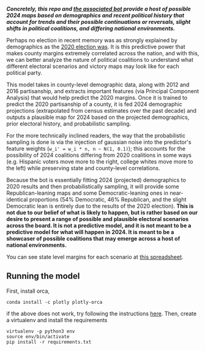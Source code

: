 **_Concretely, this repo and [the associated bot](https://twitter.com/bot_2024) provide a host of possible 2024 maps based on demographics and recent political history that account for trends and their possible continuations or reversals, slight shifts in political coalitions, and differing national environments._**

Perhaps no election in recent memory was as strongly explained by demographics as the [2020 election was](https://centerforpolitics.org/crystalball/articles/demographics-and-expectations-analyzing-biden-and-trumps-performances/). It is this predictive power that makes county margins extremely correlated across the nation, and with this, we can better analyze the nature of political coalitions to understand what different electoral scenarios and victory maps may look like for each political party.

This model takes in county-level demographic data, along with 2012 and 2016 partisanship, and extracts important features (via Principal Component Analysis) that would help predict the 2020 margins. Once it is trained to predict the 2020 partisanship of a county, it is fed 2024 demographic projections (extrapolated from census estimates over the past decade) and outputs a plausible map for 2024 based on the projected demographics, prior electoral history, and probabilistic sampling.

For the more technically inclined readers, the way that the probabilistic sampling is done is via the injection of gaussian noise into the predictor's feature weights (`w_i' = w_i * n, n ~ N(1, 0.1)`); this accounts for the possibility of 2024 coalitions differing from 2020 coalitions in some ways (e.g. Hispanic voters move more to the right, college whites move more to the left) while preserving state and county-level correlations.

Because the bot is essentially fitting 2024 (projected) demographics to 2020 results and then probabilistically sampling, it will provide some Republican-leaning maps and some Democratic-leaning ones in near-identical proportions (54% Democratic, 46% Republican, and the slight Democratic lean is entirely due to the results of the 2020 election). **This is not due to our belief of what is likely to happen, but is rather based on our desire to present a range of possible and plausible electoral scenarios across the board. It is not a predictive model, and it is not meant to be a predictive model for what will happen in 2024. It is meant to be a showcaser of possible coalitions that may emerge across a host of national environments.**

You can see state level margins for each scenario at [this spreadsheet](https://docs.google.com/spreadsheets/d/1GD9GahVdiuYDR82Ne7oV_qW2hKwbL7cuyhgD1AhbZ48/edit#gid=0).


## Running the model

First, install orca,

```
conda install -c plotly plotly-orca
```

if the above does not work, try following the instructions [here](https://plotly.com/python/orca-management/).
Then, create a virtualenv and install the requirements

```
virtualenv -p python3 env
source env/bin/activate
pip install -r requirements.txt
```
